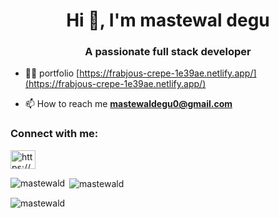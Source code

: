 <h1 align="center">Hi 👋, I'm mastewal degu</h1>
<h3 align="center">A passionate full stack developer</h3>

- 👨‍💻 portfolio [https://frabjous-crepe-1e39ae.netlify.app/](https://frabjous-crepe-1e39ae.netlify.app/)

- 📫 How to reach me **mastewaldegu0@gmail.com**

<h3 align="left">Connect with me:</h3>
<p align="left">
<a href="https://linkedin.com/in/https://www.linkedin.com/in/mastewal-degu-75394728b/" target="blank"><img align="center" src="https://raw.githubusercontent.com/rahuldkjain/github-profile-readme-generator/master/src/images/icons/Social/linked-in-alt.svg" alt="https://www.linkedin.com/in/mastewal-degu-75394728b/" height="30" width="40" /></a>
</p>

<p><img align="left" src="https://github-readme-stats.vercel.app/api/top-langs?username=mastewald&show_icons=true&locale=en&layout=compact" alt="mastewald" /></p>

<p>&nbsp;<img align="center" src="https://github-readme-stats.vercel.app/api?username=mastewald&show_icons=true&locale=en" alt="mastewald" /></p>

<p><img align="center" src="https://github-readme-streak-stats.herokuapp.com/?user=mastewald&" alt="mastewald" /></p>
